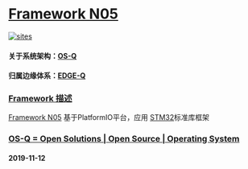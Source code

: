 ﻿# [Framework N05](https://github.com/OS-Q/N05)

[![sites](http://182.61.61.133/link/resources/OSQ.png)](http://www.OS-Q.com)

#### 关于系统架构：[OS-Q](https://github.com/OS-Q)
#### 归属边缘体系：[EDGE-Q](https://github.com/EDGE-Q)

### [Framework 描述](https://github.com/OS-Q/N05/wiki) 

[Framework N05](https://github.com/OS-Q/N05) 基于PlatformIO平台，应用 [STM32](https://github.com/sochub/STM32)标准库框架

### [OS-Q = Open Solutions | Open Source |  Operating System ](http://www.OS-Q.com/N05)
####  2019-11-12